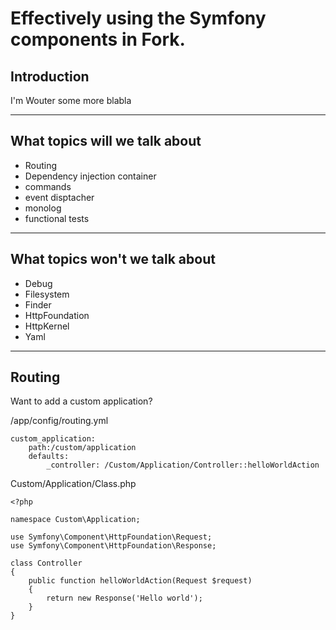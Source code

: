 # Effectively using the Symfony components in Fork.

## Introduction

I'm Wouter
some more blabla

---

## What topics will we talk about

* Routing
* Dependency injection container
* commands
* event disptacher
* monolog
* functional tests

---

## What topics won't we talk about

* Debug
* Filesystem
* Finder
* HttpFoundation
* HttpKernel
* Yaml

---

## Routing

Want to add a custom application?

/app/config/routing.yml

    custom_application:
        path:/custom/application
        defaults:
            _controller: /Custom/Application/Controller::helloWorldAction

Custom/Application/Class.php

    <?php

    namespace Custom\Application;

    use Symfony\Component\HttpFoundation\Request;
    use Symfony\Component\HttpFoundation\Response;

    class Controller
    {
        public function helloWorldAction(Request $request)
        {
            return new Response('Hello world');
        }
    }
